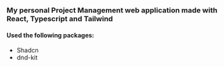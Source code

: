 ### My personal Project Management web application made with React, Typescript and Tailwind

#### Used the following packages:
- Shadcn
- dnd-kit
